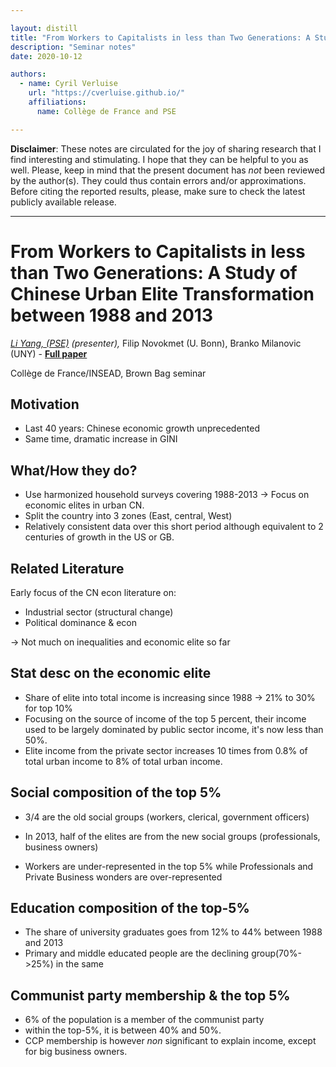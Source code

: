 ```yaml
---

layout: distill
title: "From Workers to Capitalists in less than Two Generations: A Study of Chinese Urban Elite Transformation between 1988 and 2013" 
description: "Seminar notes"
date: 2020-10-12

authors:
  - name: Cyril Verluise
    url: "https://cverluise.github.io/"
    affiliations:
      name: Collège de France and PSE

---
```


**Disclaimer**: These notes are circulated for the joy of sharing research that I find interesting and stimulating. I hope that they can be helpful to you as well. Please, keep in mind that the present document has *not* been reviewed by the author(s). They could thus contain errors and/or approximations. Before citing the reported results, please, make sure to check the latest publicly available release.

---

# From Workers to Capitalists in less than Two Generations: A Study of Chinese Urban Elite Transformation between 1988 and 2013

[*Li Yang, (PSE)*](https://www.parisschoolofeconomics.eu/en/yang-li/)
*(presenter),* Filip Novokmet (U. Bonn), Branko Milanovic (UNY) - [**Full
paper**](https://wid.world/document/from-workers-to-capitalists-in-less-than-two-generations-a-study-of-chinese-urban-elite-transformation-between-1988-and-2013-wid-world-working-paper-2019-10/)

Collège de France/INSEAD, Brown Bag seminar

## Motivation

-   Last 40 years: Chinese economic growth unprecedented
-   Same time, dramatic increase in GINI

## What/How they do?

-   Use harmonized household surveys covering 1988-2013 -\> Focus on economic elites in urban CN. 
-   Split the country into 3 zones (East, central, West)
-   Relatively consistent data over this short period although equivalent to 2 centuries of growth in the US or GB.

## Related Literature

Early focus of the CN econ literature on:

-   Industrial sector (structural change)
-   Political dominance & econ

-\> Not much on inequalities and economic elite so far

## Stat desc on the economic elite

-   Share of elite into total income is increasing since 1988 -\> 21% to 30% for top 10%
-   Focusing on the source of income of the top 5 percent, their income used to be largely dominated by public sector income, it's now less than 50%. 
-   Elite income from the private sector increases 10 times from 0.8% of total urban income to 8% of total urban income.

## Social composition of the top 5%

-   3/4 are the old social groups (workers, clerical, government officers)
-   In 2013, half of the elites are from the new social groups (professionals, business owners)

-   Workers are under-represented in the top 5% while Professionals and
    Private Business wonders are over-represented

## Education composition of the top-5%

-   The share of university graduates goes from 12% to 44% between 1988 and 2013
-   Primary and middle educated people are the declining group(70%-\>25%) in the same 
 
## Communist party membership & the top 5%

-   6% of the population is a member of the communist party
-   within the top-5%, it is between 40% and 50%. 
-   CCP membership is however *non* significant to explain income, except for big business owners.
